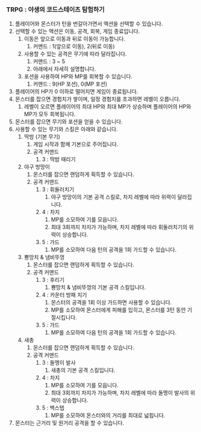 ### TRPG : 야생의 코드스테이츠 탐험하기

1. 플레이어와 몬스터가 턴을 번갈아가면서 액션을 선택할 수 있습니다. 
2. 선택할 수 있는 액션은 이동, 공격, 회복, 게임 종료입니다. 
   1. 이동은 앞으로 이동과 뒤로 이동이 가능합니다.
      1. 커맨드 : 1(앞으로 이동), 2(뒤로 이동)
   2. 사용할 수 있는 공격은 무기에 따라 달라집니다.
      1. 커맨드 : 3 ~ 5
      2. 아래에서 자세히 설명합니다.
   3. 포션을 사용하여 HP와 MP를 회복할 수 있습니다.
      1. 커맨드 : 9(HP 포션), 0(MP 포션)
3. 플레이어의 HP가 0 이하로 떨어지면 게임이 종료됩니다. 
4. 몬스터를 잡으면 경험치가 쌓이며, 일정 경험치를 초과하면 레벨이 오릅니다. 
   1. 레벨이 오르면 플레이어의 최대 HP와 최대 MP가 상승하며 플레이어의 HP와 MP가 모두 회복됩니다.
5. 몬스터를 잡으면 무기와 포션을 얻을 수 있습니다. 
6. 사용할 수 있는 무기와 스킬은 아래와 같습니다. 
   1. 딱밤 (기본 무기)
      1. 게임 시작과 함께 기본으로 주어집니다. 
      2. 공격 커맨드
         1. 3 : 딱밤 때리기
   2. 야구 방망이
      1. 몬스터를 잡으면 랜덤하게 획득할 수 있습니다. 
      2. 공격 커맨드
         1. 3 : 휘둘러치기
            1. 야구 방망이의 기본 공격 스킬로, 차지 레벨에 따라 위력이 달라집니다. 
         2. 4 : 차지
            1. MP를 소모하여 기를 모읍니다. 
            2. 최대 3회까지 차지가 가능하며, 차지 레벨에 따라 휘둘러치기의 위력이 상승합니다. 
         3. 5 : 가드
            1. MP를 소모하여 다음 턴의 공격을 1회 가드할 수 있습니다. 
   3. 뿅망치 & 냄비뚜껑
      1. 몬스터를 잡으면 랜덤하게 획득할 수 있습니다.
      2. 공격 커맨드
         1. 3 : 후리기
            1. 뿅망치 & 냄비뚜껑의 기본 공격 스킬입니다. 
         2. 4 : 카운터 방패 치기
            1. 몬스터의 공격을 1회 이상 가드하면 사용할 수 있습니다. 
            2. MP를 소모하여 몬스터에게 피해를 입히고, 몬스터를 3턴 동안 기절시킵니다. 
         3. 5 : 가드
            1. MP를 소모하여 다음 턴의 공격을 1회 가드할 수 있습니다. 
   4. 새총
      1. 몬스터를 잡으면 랜덤하게 획득할 수 있습니다. 
      2. 공격 커맨드
         1. 3 : 돌멩이 발사
            1. 새총의 기본 공격 스킬입니다. 
         2. 4 : 차지
            1. MP를 소모하여 기를 모읍니다. 
            2. 최대 3회까지 차지가 가능하며, 차지 레벨에 따라 돌멩이 발사의 위력이 상승합니다.
         3. 5 : 백스텝
            1. MP를 소모하여 몬스터와의 거리를 최대로 넓힙니다. 
7. 몬스터는 근거리 및 원거리 공격을 할 수 있습니다.

